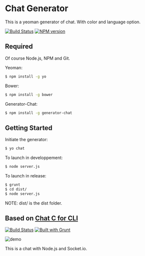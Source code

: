 # Chat Generator

This is a yeoman generator of chat.
With color and language option.

[![Build Status](https://travis-ci.org/cedced19/generator-chat.svg?branch=master)](https://travis-ci.org/cedced19/generator-chat)
[![NPM version](https://badge.fury.io/js/generator-chat.svg)](http://badge.fury.io/js/generator-chat)

## Required

Of course Node.js, NPM and Git.

Yeoman:

```bash
$ npm install -g yo
```

Bower:

```bash
$ npm install -g bower
```

Generator-Chat:

```bash
$ npm install -g generator-chat
```


## Getting Started

Initiate the generator:

```bash
$ yo chat
```

To launch in developpement:

```bash
$ node server.js
```

To launch in release:

```bash
$ grunt
$ cd dist/
$ node server.js
```

NOTE: dist/ is the dist folder.

## Based on [Chat C for CLI](https://github.com/cedced19/chatc-cli)

[![Build Status](https://travis-ci.org/cedced19/chatc-cli.svg?branch=master)](https://travis-ci.org/cedced19/chatc-cli)
[![Built with Grunt](https://cdn.gruntjs.com/builtwith.png)](http://gruntjs.com/)

![demo](https://raw.githubusercontent.com/cedced19/chatc-cli/master/demo.png)

This is a chat with Node.js and Socket.io.
